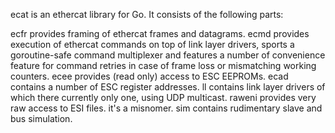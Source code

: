 ecat is an ethercat library for Go. It consists of the following parts:

ecfr provides framing of ethercat frames and datagrams.
ecmd provides execution of ethercat commands on top of link layer drivers,
sports a goroutine-safe command multiplexer and features a number of
convenience feature for command retries in case of frame loss or mismatching
working counters.
ecee provides (read only) access to ESC EEPROMs.
ecad contains a number of ESC register addresses.
ll contains link layer drivers of which there currently only one, using UDP
multicast.
raweni provides very raw access to ESI files. it's a misnomer.
sim contains rudimentary slave and bus simulation.
